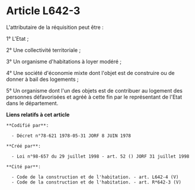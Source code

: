 # Article L642-3

L'attributaire de la réquisition peut être :

1° L'Etat ;

2° Une collectivité territoriale ;

3° Un organisme d'habitations à loyer modéré ;

4° Une société d'économie mixte dont l'objet est de construire ou de donner à bail des logements ;

5° Un organisme dont l'un des objets est de contribuer au logement des personnes défavorisées et agréé à cette fin par le
représentant de l'Etat dans le département.

**Liens relatifs à cet article**

	**Codifié par**:

	  - Décret n°78-621 1978-05-31 JORF 8 JUIN 1978

	**Créé par**:

	  - Loi n°98-657 du 29 juillet 1998 - art. 52 () JORF 31 juillet 1998

	**Cité par**:

	  - Code de la construction et de l'habitation. - art. L642-4 (V)
	  - Code de la construction et de l'habitation. - art. R*642-3 (V)
